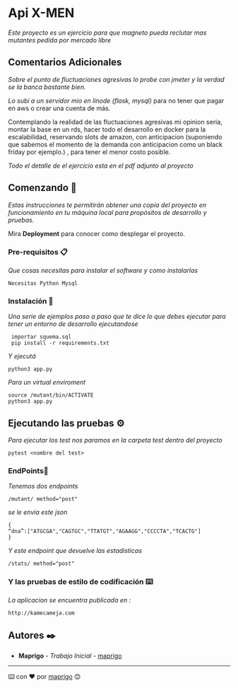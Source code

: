 # Api X-MEN 

_Este proyecto es un ejercicio para que magneto pueda reclutar mas mutantes pedida por mercado libre_

## Comentarios Adicionales 

_Sobre el punto de fluctuaciones agresivas  lo probe con jmeter y la verdad se la banca bastante bien._

_Lo subi a un servidor mio en linode (flask, mysql)_ para no tener que pagar en aws  o crear una cuenta de más.

Contemplando la realidad de las fluctuaciones agresivas  mi opinion seria, montar la base en un rds, hacer todo el desarrollo en docker para la escalabilidad, reservando slots de amazon, con anticipacion (suponiendo que sabemos el momento de la demanda con anticipacion como un black friday por ejemplo.) , para tener el menor costo posible. 

_Todo el detalle de el ejercicio esta en el pdf adjunto al proyecto_



## Comenzando 🚀

_Estas instrucciones te permitirán obtener una copia del proyecto en funcionamiento en tu máquina local para propósitos de desarrollo y pruebas._

Mira **Deployment** para conocer como desplegar el proyecto.


### Pre-requisitos 📋

_Que cosas necesitas para instalar el software y como instalarlas_

```
Necesitas Python Mysql 
```

### Instalación 🔧

_Una serie de ejemplos paso a paso que te dice lo que debes ejecutar para tener un entorno de desarrollo ejecutandose_


```
 importar squema.sql
 pip install -r requirements.txt
```

_Y ejecutá_

```
python3 app.py
```
_Para un virtual enviroment_

```
source /mutant/bin/ACTIVATE
python3 app.py
```

## Ejecutando las pruebas ⚙️

_Para ejecutar los test nos paramos en la carpeta test dentro del proyecto_

```
pytest <nombre del test>
```
### EndPoints🔩

_Tenemos dos endpoints_

```
/mutant/ method="post" 
```
_se le envia este json_

```
{
“dna”:["ATGCGA","CAGTGC","TTATGT","AGAAGG","CCCCTA","TCACTG"]
}
```

_Y este endpoint que devuelve las estadisticas_

```
/stats/ method="post" 
```

### Y las pruebas de estilo de codificación ⌨️

_La aplicacion se encuentra publicada en :_

```
http://kamecameja.com
```



## Autores ✒️

* **Maprigo** - *Trabajo Inicial* - [maprigo](https://github.com/maprigo)



---
⌨️ con ❤️ por [maprigo](https://github.com/maprigo) 😊
